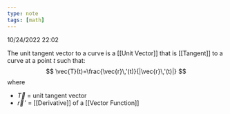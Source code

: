 ```yaml
---
type: note
tags: [math]
---
```

10/24/2022 22:02

  

The unit tangent vector to a curve is a [[Unit Vector]] that is [[Tangent]] to a curve at a point $t$ such that:
$$
\vec{T}(t)=\frac{\vec{r}\,'(t)}{|\vec{r}\,'(t)|}
$$
where
- $\vec{T}$ = unit tangent vector
- $\vec{r}\,'$ = [[Derivative]] of a [[Vector Function]]

